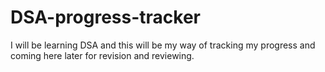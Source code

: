 # DSA-progress-tracker
I will be learning DSA and this will be my way of tracking my progress and coming here later for revision and reviewing. 
